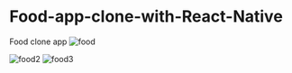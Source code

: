 # Food-app-clone-with-React-Native
Food clone app
![food](https://user-images.githubusercontent.com/93832227/154976034-745c9979-9078-4a03-8aff-a02a90bc3129.png)


![food2](https://user-images.githubusercontent.com/93832227/154977076-828250c4-3e89-4387-bca0-f50e50d3db2b.png)
![food3](https://user-images.githubusercontent.com/93832227/154977086-33150b1b-417c-43a4-98cb-570373481b36.png)
